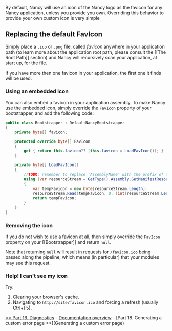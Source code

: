 By default, Nancy will use an icon of the Nancy logo as the favicon for any Nancy application, unless you provide you own. Overriding this behavior to provide your own custom icon is very simple

## Replacing the default FavIcon
Simply place a `.ico` or `.png` file, called _favicon_ anywhere in your application path (to learn more about the application root path, please consult the [[The Root Path]] section) and Nancy will recursively scan your application, at start up, for the file.

If you have more then one favicon in your application, the first one it finds will be used.

### Using an embedded icon
You can also embed a favicon in your application assembly. To make Nancy use the embedded icon, simply override the `FavIcon` property of your bootstrapper, and add the following code:

```c#
public class Bootstrapper : DefaultNancyBootstrapper
{
    private byte[] favicon;

    protected override byte[] FavIcon
    {
        get { return this.favicon?? (this.favicon = LoadFavIcon()); }
    }

    private byte[] LoadFavIcon()
    {
        //TODO: remember to replace 'AssemblyName' with the prefix of the resource
        using (var resourceStream = GetType().Assembly.GetManifestResourceStream("AssemblyName.favicon.ico"))
        {
            var tempFavicon = new byte[resourceStream.Length];
            resourceStream.Read(tempFavicon, 0, (int)resourceStream.Length);
            return tempFavicon;
        }
    }
}
```

### Removing the icon

If you do not wish to use a favicon at all, then simply override the `FavIcon` property on your [[Bootstrapper]] and return `null`.

Note that returning `null` will result in requests for `/favicon.ico` being passed along the pipeline, which means (in particular) that your modules may see this request.

### Help! I can't see my icon

Try:

1. Clearing your browser's cache.
2. Navigating to `http://site/favicon.ico` and forcing a refresh (usually Ctrl+F5).

[<< Part 16. Diagnostics](Diagnostics) - [Documentation overview](Documentation) - [Part 18. Generating a custom error page >>](Generating a custom error page)